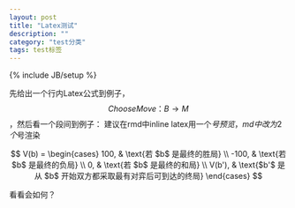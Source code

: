 ```yaml
---
layout: post
title: "Latex测试"
description: ""
category: "test分类"
tags: test标签
---
```

{% include JB/setup %}



先给出一个行内Latex公式到例子，$$ChooseMove：B \to M$$，然后看一个段间到例子：
建议在rmd中inline latex用一个$号预览，md中改为2个$号渲染

$$
V(b) = 
\begin{cases}
100, & \text{若 $b$ 是最终的胜局} \\
-100, & \text{若 $b$ 是最终的负局} \\
0, & \text{若 $b$ 是最终的和局} \\
V(b'), & \text{$b'$ 是从 $b$ 开始双方都采取最有对弈后可到达的终局}
\end{cases}
$$

看看会如何？
